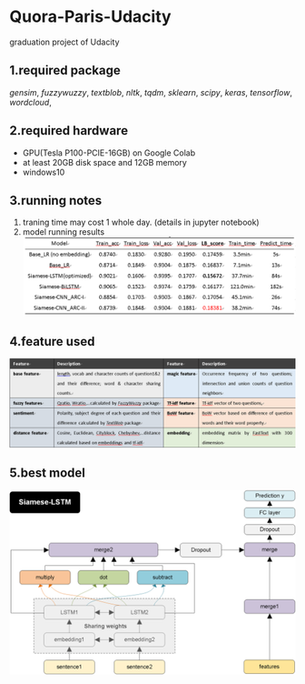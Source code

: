 # Quora-Paris-Udacity
graduation project of Udacity
## 1.required package
*gensim*,
*fuzzywuzzy*,
*textblob*,
*nltk*,
*tqdm*,
*sklearn*,
*scipy*,
*keras*,
*tensorflow*,
*wordcloud*,
## 2.required hardware
* GPU(Tesla P100-PCIE-16GB) on Google Colab
* at least 20GB disk space and 12GB memory
* windows10
## 3.running notes
1. traning time may cost 1 whole day. (details in jupyter notebook)
2. model running results
![results](https://github.com/DonkWang/Quora-Paris-Udacity/blob/master/%E6%A8%A1%E5%9E%8B%E7%BB%93%E6%9E%9C.png)
## 4.feature used
![](https://github.com/DonkWang/Quora-Paris-Udacity/blob/master/feature%20used.png)
## 5.best model
![](https://github.com/DonkWang/Quora-Paris-Udacity/blob/master/model.png)
